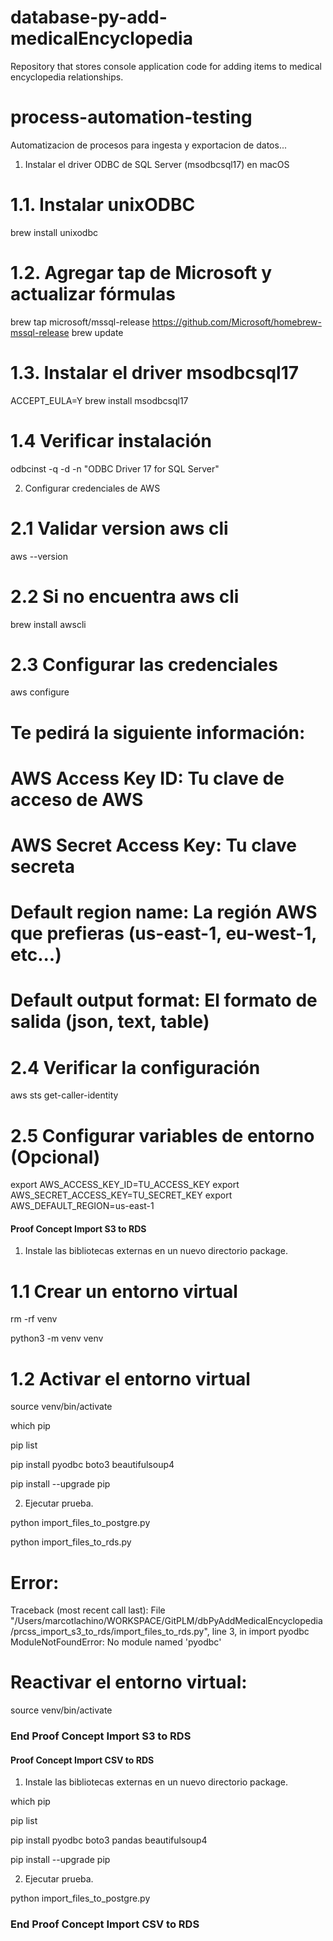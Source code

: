 # database-py-add-medicalEncyclopedia
Repository that stores console application code for adding items to medical encyclopedia relationships.


# process-automation-testing
Automatizacion de procesos para ingesta y exportacion de datos...


1. Instalar el driver ODBC de SQL Server (msodbcsql17) en macOS

# 1.1. Instalar unixODBC

brew install unixodbc

# 1.2.  Agregar tap de Microsoft y actualizar fórmulas

brew tap microsoft/mssql-release https://github.com/Microsoft/homebrew-mssql-release
brew update

# 1.3. Instalar el driver msodbcsql17
ACCEPT_EULA=Y brew install msodbcsql17

# 1.4 Verificar instalación
odbcinst -q -d -n "ODBC Driver 17 for SQL Server"


2. Configurar credenciales de AWS

# 2.1 Validar version aws cli
aws --version

# 2.2 Si no encuentra aws cli
brew install awscli

# 2.3 Configurar las credenciales
aws configure

# Te pedirá la siguiente información:
# AWS Access Key ID: Tu clave de acceso de AWS
# AWS Secret Access Key: Tu clave secreta
# Default region name: La región AWS que prefieras (us-east-1, eu-west-1, etc...)
# Default output format: El formato de salida (json, text, table)

# 2.4 Verificar la configuración
aws sts get-caller-identity

# 2.5 Configurar variables de entorno (Opcional)
export AWS_ACCESS_KEY_ID=TU_ACCESS_KEY
export AWS_SECRET_ACCESS_KEY=TU_SECRET_KEY
export AWS_DEFAULT_REGION=us-east-1



####  Proof Concept Import S3 to RDS  ###
1. Instale las bibliotecas externas en un nuevo directorio package.

# 1.1 Crear un entorno virtual

rm -rf venv

python3 -m venv venv

# 1.2 Activar el entorno virtual

source venv/bin/activate

which pip

pip list

pip install pyodbc boto3 beautifulsoup4

pip install --upgrade pip

2. Ejecutar prueba.

python import_files_to_postgre.py

python import_files_to_rds.py

# Error:
Traceback (most recent call last):
  File "/Users/marcotlachino/WORKSPACE/GitPLM/dbPyAddMedicalEncyclopedia/prcss_import_s3_to_rds/import_files_to_rds.py", line 3, in <module>
    import pyodbc
ModuleNotFoundError: No module named 'pyodbc'

# Reactivar el entorno virtual:

source venv/bin/activate

###  End Proof Concept Import S3 to RDS  ###


####  Proof Concept Import CSV to RDS  ###
1. Instale las bibliotecas externas en un nuevo directorio package.

which pip

pip list

pip install pyodbc boto3 pandas beautifulsoup4

pip install --upgrade pip

2. Ejecutar prueba.

python import_files_to_postgre.py

###  End Proof Concept Import CSV to RDS  ###
